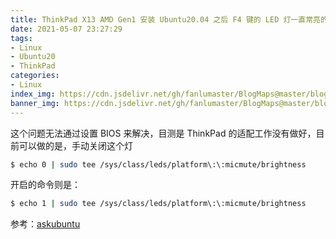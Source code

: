 ```yaml
---
title: ThinkPad X13 AMD Gen1 安装 Ubuntu20.04 之后 F4 键的 LED 灯一直常亮的问题
date: 2021-05-07 23:27:29
tags:
- Linux
- Ubuntu20
- ThinkPad
categories:
- Linux
index_img: https://cdn.jsdelivr.net/gh/fanlumaster/BlogMaps@master/blogs/pictures/20210527222637.png
banner_img: https://cdn.jsdelivr.net/gh/fanlumaster/BlogMaps@master/blogs/pictures/20210527222637.png
---
```


这个问题无法通过设置 BIOS 来解决，目测是 ThinkPad 的适配工作没有做好，目前可以做的是，手动关闭这个灯

```bash
$ echo 0 | sudo tee /sys/class/leds/platform\:\:micmute/brightness
```

开启的命令则是：

```bash
$ echo 1 | sudo tee /sys/class/leds/platform\:\:micmute/brightness
```

参考：[askubuntu](https://askubuntu.com/questions/1291918/ubuntu-20-10-on-thinkpad-t14-amd-microphone-mute-led-always-stays-on-how-can#new-answer?newreg=fcf137424b8b41a495efbe900da6c722)